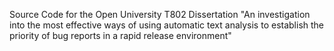 Source Code for the Open University T802 Dissertation
"An investigation into the most effective ways of using automatic text analysis to establish the priority of bug reports in a rapid release environment"
